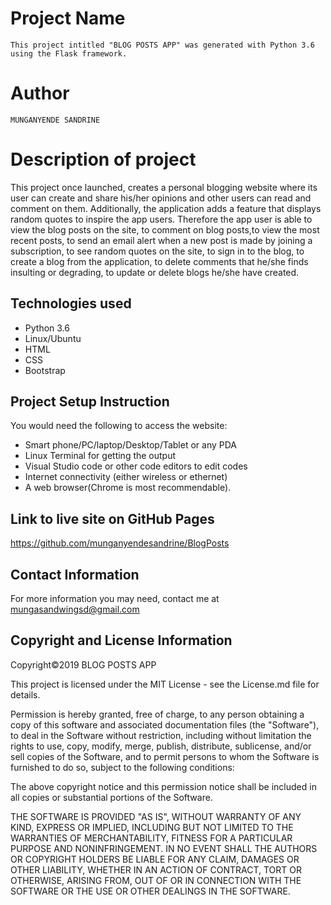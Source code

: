 # Project Name
`
This project intitled "BLOG POSTS APP" was generated with Python 3.6 using the Flask framework.
`
# Author

`
MUNGANYENDE SANDRINE
`
# Description of project

This project once launched, creates a personal blogging website where its user can create and share his/her opinions and other users can read and comment on them. Additionally, the application adds a feature that displays random quotes to inspire the app users. 
Therefore the app user is able to view the blog posts on the site, to comment on blog posts,to view the most recent posts, to send an email alert when a new post is made by joining a subscription, to see random quotes on the site, to sign in to the blog, to create a blog from the application, to delete comments that he/she finds insulting or degrading, to update or delete blogs he/she have created.

## Technologies used

* Python 3.6
* Linux/Ubuntu
* HTML
* CSS
* Bootstrap


## Project Setup Instruction

You would need the following to access the website:
*  Smart phone/PC/laptop/Desktop/Tablet or any PDA 
*  Linux Terminal for getting the output 
*  Visual Studio code or other code editors to edit codes
*  Internet connectivity (either wireless or ethernet) 
*  A web browser(Chrome is most recommendable).

## Link to live site on GitHub Pages

https://github.com/munganyendesandrine/BlogPosts


## Contact Information

For more information you may need, contact me at mungasandwingsd@gmail.com

## Copyright and License Information

Copyright©2019 BLOG POSTS APP

This project is licensed under the MIT License - see the License.md file for details.

Permission is hereby granted, free of charge, to any person obtaining a copy of this software and associated documentation files (the "Software"), to deal in the Software without restriction, including without limitation the rights to use, copy, modify, merge, publish, distribute, sublicense, and/or sell copies of the Software, and to permit persons to whom the Software is furnished to do so, subject to the following conditions:

The above copyright notice and this permission notice shall be included in all copies or substantial portions of the Software.

THE SOFTWARE IS PROVIDED "AS IS", WITHOUT WARRANTY OF ANY KIND, EXPRESS OR IMPLIED, INCLUDING BUT NOT LIMITED TO THE WARRANTIES OF MERCHANTABILITY, FITNESS FOR A PARTICULAR PURPOSE AND NONINFRINGEMENT. IN NO EVENT SHALL THE AUTHORS OR COPYRIGHT HOLDERS BE LIABLE FOR ANY CLAIM, DAMAGES OR OTHER LIABILITY, WHETHER IN AN ACTION OF CONTRACT, TORT OR OTHERWISE, ARISING FROM, OUT OF OR IN CONNECTION WITH THE SOFTWARE OR THE USE OR OTHER DEALINGS IN THE SOFTWARE.